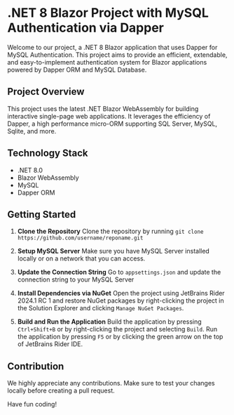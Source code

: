 ﻿# .NET 8 Blazor Project with MySQL Authentication via Dapper

Welcome to our project, a .NET 8 Blazor application that uses Dapper for MySQL Authentication. This project aims to provide an efficient, extendable, and easy-to-implement authentication system for Blazor applications powered by Dapper ORM and MySQL Database.

## Project Overview

This project uses the latest .NET Blazor WebAssembly for building interactive single-page web applications. It leverages the efficiency of Dapper, a high performance micro-ORM supporting SQL Server, MySQL, Sqlite, and more.

## Technology Stack

- .NET 8.0
- Blazor WebAssembly
- MySQL
- Dapper ORM

## Getting Started

1. **Clone the Repository**
   Clone the repository by running `git clone https://github.com/username/reponame.git`

2. **Setup MySQL Server**
   Make sure you have MySQL Server installed locally or on a network that you can access.

3. **Update the Connection String**
   Go to `appsettings.json` and update the connection string to your MySQL Server

4. **Install Dependencies via NuGet**
   Open the project using JetBrains Rider 2024.1 RC 1 and restore NuGet packages by right-clicking the project in the Solution Explorer and clicking `Manage NuGet Packages`.

5. **Build and Run the Application**
   Build the application by pressing `Ctrl+Shift+B` or by right-clicking the project and selecting `Build`. Run the application by pressing `F5` or by clicking the green arrow on the top of JetBrains Rider IDE.

## Contribution

We highly appreciate any contributions. Make sure to test your changes locally before creating a pull request.

Have fun coding!